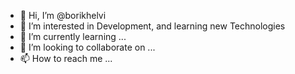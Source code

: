 - 👋 Hi, I’m @borikhelvi
- 👀 I’m interested in Development, and learning new Technologies
- 🌱 I’m currently learning ...
- 💞️ I’m looking to collaborate on ...
- 📫 How to reach me ...

<!---
borikhelvi/borikhelvi is a ✨ special ✨ repository because its `README.md` (this file) appears on your GitHub profile.
You can click the Preview link to take a look at your changes.
--->
